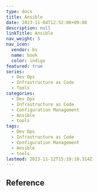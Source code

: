 ```yaml
---
type: docs
title: Ansible
date: 2023-11-04T12:52:00+09:00
description: null
linkTitle: Ansible
nav_weight: 5
nav_icon:
  vendor: bs
  name: book
  color: indigo
featured: true
series:
  - Dev Ops
  - Infrastructure as Code
  - Tools
categories:
  - Dev Ops
  - Infrastructure as Code
  - Configuration Management
  - Ansible
  - tools
tags:
  - Dev Ops
  - Infrastructure as Code
  - Configuration Management
  - Ansible
  - tools
lastmod: 2023-11-12T15:19:10.314Z
---
```


## Reference
